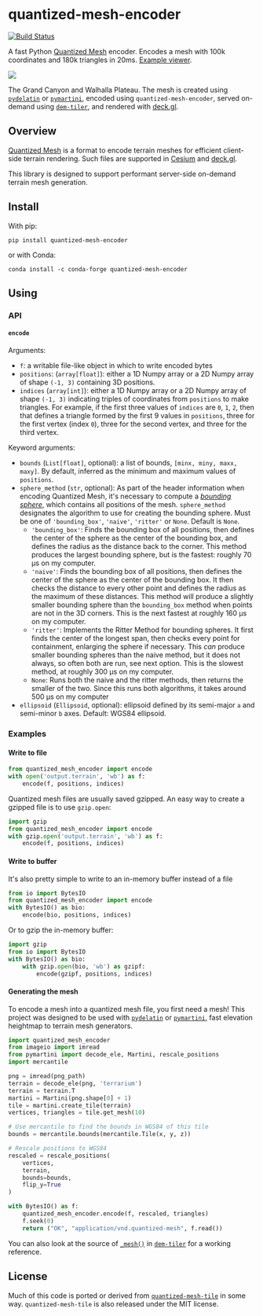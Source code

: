 # quantized-mesh-encoder

[![Build Status](https://travis-ci.org/kylebarron/quantized-mesh-encoder.svg?branch=master)](https://travis-ci.org/kylebarron/quantized-mesh-encoder)

A fast Python [Quantized Mesh][quantized_mesh_spec] encoder. Encodes a mesh with
100k coordinates and 180k triangles in 20ms. [Example viewer][example].

[![][image_url]][example]

[image_url]: https://raw.githubusercontent.com/kylebarron/quantized-mesh-encoder/master/assets/no-texture-example.jpg
[example]: https://kylebarron.dev/quantized-mesh-encoder

The Grand Canyon and Walhalla Plateau. The mesh is created using
[`pydelatin`][pydelatin] or [`pymartini`][pymartini], encoded using
`quantized-mesh-encoder`, served on-demand using [`dem-tiler`][dem-tiler], and
rendered with [deck.gl](https://deck.gl).

[pymartini]: https://github.com/kylebarron/pymartini
[pydelatin]: https://github.com/kylebarron/pydelatin
[dem-tiler]: https://github.com/kylebarron/dem-tiler

## Overview

[Quantized Mesh][quantized_mesh_spec] is a format to encode terrain meshes for
efficient client-side terrain rendering. Such files are supported in
[Cesium][cesium] and [deck.gl][deck.gl].

This library is designed to support performant server-side on-demand terrain
mesh generation.

[quantized_mesh_spec]: https://github.com/CesiumGS/quantized-mesh
[cesium]: https://github.com/CesiumGS/cesium
[deck.gl]: https://deck.gl/

## Install

With pip:

```
pip install quantized-mesh-encoder
```

or with Conda:

```
conda install -c conda-forge quantized-mesh-encoder
```

## Using

### API

#### `encode`

Arguments:

- `f`: a writable file-like object in which to write encoded bytes
- `positions`: (`array[float]`): either a 1D Numpy array or a 2D Numpy array of
  shape `(-1, 3)` containing 3D positions.
- `indices` (`array[int]`): either a 1D Numpy array or a 2D Numpy array of shape
  `(-1, 3)` indicating triples of coordinates from `positions` to make
  triangles. For example, if the first three values of `indices` are `0`, `1`,
  `2`, then that defines a triangle formed by the first 9 values in `positions`,
  three for the first vertex (index `0`), three for the second vertex, and three
  for the third vertex.

Keyword arguments:

- `bounds` (`List[float]`, optional): a list of bounds, `[minx, miny, maxx,
  maxy]`. By default, inferred as the minimum and maximum values of `positions`.
- `sphere_method` (`str`, optional): As part of the header information when
  encoding Quantized Mesh, it's necessary to compute a [_bounding
  sphere_][bounding_sphere], which contains all positions of the mesh.
  `sphere_method` designates the algorithm to use for creating the bounding
  sphere. Must be one of `'bounding_box'`, `'naive'`, `'ritter'` or `None`.
  Default is `None`.
    - `'bounding_box'`: Finds the bounding box of all positions, then defines
      the center of the sphere as the center of the bounding box, and defines
      the radius as the distance back to the corner. This method produces the
      largest bounding sphere, but is the fastest: roughly 70 µs on my computer.
    - `'naive'`: Finds the bounding box of all positions, then defines the
      center of the sphere as the center of the bounding box. It then checks the
      distance to every other point and defines the radius as the maximum of
      these distances. This method will produce a slightly smaller bounding
      sphere than the `bounding_box` method when points are not in the 3D
      corners. This is the next fastest at roughly 160 µs on my computer.
    - `'ritter'`: Implements the Ritter Method for bounding spheres. It first
      finds the center of the longest span, then checks every point for
      containment, enlarging the sphere if necessary. This _can_ produce smaller
      bounding spheres than the naive method, but it does not always, so often
      both are run, see next option. This is the slowest method, at roughly 300
      µs on my computer.
    - `None`: Runs both the naive and the ritter methods, then returns the
      smaller of the two. Since this runs both algorithms, it takes around 500
      µs on my computer
- `ellipsoid` (`Ellipsoid`, optional): ellipsoid defined by its semi-major `a`
   and semi-minor `b` axes.
   Default: WGS84 ellipsoid.


[bounding_sphere]: https://en.wikipedia.org/wiki/Bounding_sphere

### Examples

#### Write to file

```py
from quantized_mesh_encoder import encode
with open('output.terrain', 'wb') as f:
    encode(f, positions, indices)
```

Quantized mesh files are usually saved gzipped. An easy way to create a gzipped
file is to use `gzip.open`:

```py
import gzip
from quantized_mesh_encoder import encode
with gzip.open('output.terrain', 'wb') as f:
    encode(f, positions, indices)
```

#### Write to buffer

It's also pretty simple to write to an in-memory buffer instead of a file

```py
from io import BytesIO
from quantized_mesh_encoder import encode
with BytesIO() as bio:
    encode(bio, positions, indices)
```

Or to gzip the in-memory buffer:

```py
import gzip
from io import BytesIO
with BytesIO() as bio:
    with gzip.open(bio, 'wb') as gzipf:
        encode(gzipf, positions, indices)
```

#### Generating the mesh

To encode a mesh into a quantized mesh file, you first need a mesh! This project
was designed to be used with [`pydelatin`][pydelatin] or
[`pymartini`][pymartini], fast elevation heightmap to terrain mesh generators.

```py
import quantized_mesh_encoder
from imageio import imread
from pymartini import decode_ele, Martini, rescale_positions
import mercantile

png = imread(png_path)
terrain = decode_ele(png, 'terrarium')
terrain = terrain.T
martini = Martini(png.shape[0] + 1)
tile = martini.create_tile(terrain)
vertices, triangles = tile.get_mesh(10)

# Use mercantile to find the bounds in WGS84 of this tile
bounds = mercantile.bounds(mercantile.Tile(x, y, z))

# Rescale positions to WGS84
rescaled = rescale_positions(
    vertices,
    terrain,
    bounds=bounds,
    flip_y=True
)

with BytesIO() as f:
    quantized_mesh_encoder.encode(f, rescaled, triangles)
    f.seek(0)
    return ("OK", "application/vnd.quantized-mesh", f.read())
```

You can also look at the source of
[`_mesh()`](https://github.com/kylebarron/dem-tiler/blob/5b50a216a014eb32febee84fe3063ca99e71c7f6/dem_tiler/handlers/app.py#L234)
in [`dem-tiler`][dem-tiler] for a working reference.

## License

Much of this code is ported or derived from
[`quantized-mesh-tile`][quantized-mesh-tile] in some way. `quantized-mesh-tile`
is also released under the MIT license.

[pymartini]: https://github.com/kylebarron/pymartini
[quantized-mesh-tile]: https://github.com/loicgasser/quantized-mesh-tile
